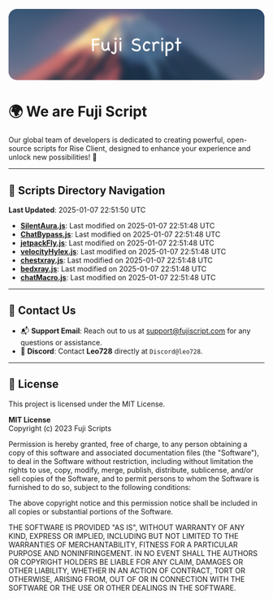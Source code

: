 ![Banner](.github/b.webp)

# 🌍 **We are Fuji Script**

Our global team of developers is dedicated to creating powerful, open-source scripts for Rise Client, designed to enhance your experience and unlock new possibilities! 🌟

---
<!-- SCRIPTS_NAVIGATION_START -->
## 📂 **Scripts Directory Navigation**

**Last Updated**: 2025-01-07 22:51:50 UTC

- **[SilentAura.js](scripts/SilentAura.js)**: Last modified on 2025-01-07 22:51:48 UTC
- **[ChatBypass.js](scripts/ChatBypass.js)**: Last modified on 2025-01-07 22:51:48 UTC
- **[jetpackFly.js](scripts/jetpackFly.js)**: Last modified on 2025-01-07 22:51:48 UTC
- **[velocityHylex.js](scripts/velocityHylex.js)**: Last modified on 2025-01-07 22:51:48 UTC
- **[chestxray.js](scripts/chestxray.js)**: Last modified on 2025-01-07 22:51:48 UTC
- **[bedxray.js](scripts/bedxray.js)**: Last modified on 2025-01-07 22:51:48 UTC
- **[chatMacro.js](scripts/chatMacro.js)**: Last modified on 2025-01-07 22:51:48 UTC

<!-- SCRIPTS_NAVIGATION_END -->

---

## 💬 **Contact Us**  
- 📬 **Support Email**: Reach out to us at [support@fujiscript.com](mailto:support@fujiscript.com) for any questions or assistance.  
- 💬 **Discord**: Contact **Leo728** directly at `Discord@leo728`.

---

## 📜 **License**

This project is licensed under the MIT License.  

**MIT License**  
Copyright (c) 2023 Fuji Scripts  

Permission is hereby granted, free of charge, to any person obtaining a copy of this software and associated documentation files (the "Software"), to deal in the Software without restriction, including without limitation the rights to use, copy, modify, merge, publish, distribute, sublicense, and/or sell copies of the Software, and to permit persons to whom the Software is furnished to do so, subject to the following conditions:  

The above copyright notice and this permission notice shall be included in all copies or substantial portions of the Software.  

THE SOFTWARE IS PROVIDED "AS IS", WITHOUT WARRANTY OF ANY KIND, EXPRESS OR IMPLIED, INCLUDING BUT NOT LIMITED TO THE WARRANTIES OF MERCHANTABILITY, FITNESS FOR A PARTICULAR PURPOSE AND NONINFRINGEMENT. IN NO EVENT SHALL THE AUTHORS OR COPYRIGHT HOLDERS BE LIABLE FOR ANY CLAIM, DAMAGES OR OTHER LIABILITY, WHETHER IN AN ACTION OF CONTRACT, TORT OR OTHERWISE, ARISING FROM, OUT OF OR IN CONNECTION WITH THE SOFTWARE OR THE USE OR OTHER DEALINGS IN THE SOFTWARE.  
